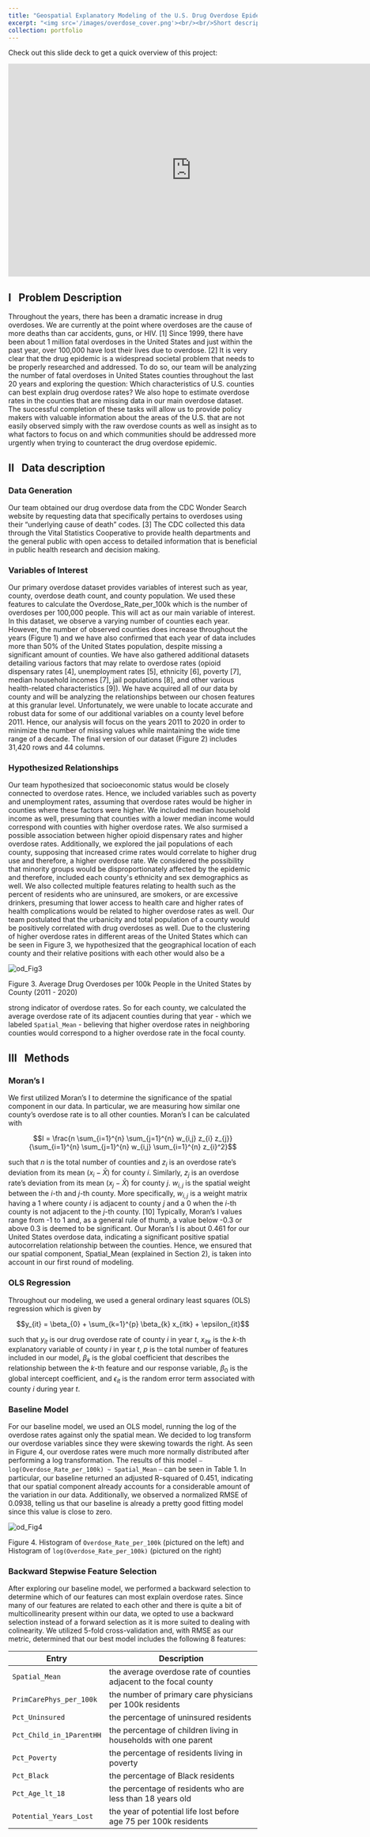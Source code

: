 ```yaml
---
title: "Geospatial Explanatory Modeling of the U.S. Drug Overdose Epidemic"
excerpt: "<img src='/images/overdose_cover.png'><br/><br/>Short description of portfolio item number 2"
collection: portfolio
---
```


Check out this slide deck to get a quick overview of this project: 

<iframe src="https://docs.google.com/presentation/d/e/2PACX-1vTwHy4oVQLOq2XaQOHJ0SuZl2qeyPU1jzc7YnCI00WnBplgJ_CMea61TNMmnvgpu4VOKltChKcWn-sP/embed?start=true&loop=true&delayms=7000" frameborder="0" width="740" height="430" allowfullscreen="true" mozallowfullscreen="true" webkitallowfullscreen="true"></iframe>


## I &nbsp; Problem Description 
Throughout the years, there has been a dramatic increase in drug overdoses. We are currently at the point where overdoses are the cause of more deaths than car accidents, guns, or HIV. [1] Since 1999, there have been about 1 million fatal overdoses in the United States and just within the past year, over 100,000 have lost their lives due to overdose. [2] It is very clear that the drug epidemic is a widespread societal problem that needs to be properly researched and addressed. 
To do so, our team will be analyzing the number of fatal overdoses in United States counties throughout the last 20 years and exploring the question: Which characteristics of U.S. counties can best explain drug overdose rates? We also hope to estimate overdose rates in the counties that are missing data in our main overdose dataset. The successful completion of these tasks will allow us to provide policy makers with valuable information about the areas of the U.S. that are not easily observed simply with the raw overdose counts as well as insight as to what factors to focus on and which communities should be addressed more urgently when trying to counteract the drug overdose epidemic. 

## II &nbsp; Data description 
### Data Generation 
Our team obtained our drug overdose data from the CDC Wonder Search website by requesting data that specifically pertains to overdoses using their “underlying cause of death” codes. [3] The CDC collected this data through the Vital Statistics Cooperative to provide health departments and the general public with open access to detailed information that is beneficial in public health research and decision making. 

### Variables of Interest 
Our primary overdose dataset provides variables of interest such as year, county, overdose death count, and county population. We used these features to calculate the Overdose_Rate_per_100k which is the number of overdoses per 100,000 people. This will act as our main variable of interest. In this dataset, we observe a varying number of counties each year. However, the number of observed counties does increase throughout the years (Figure 1) and we have also confirmed that each year of data includes more than 50% of the United States population, despite missing a significant amount of counties. We have also gathered additional datasets detailing various factors that may relate to overdose rates (opioid dispensary rates [4], unemployment rates [5], ethnicity [6], poverty [7], median household incomes [7], jail populations [8], and other various health-related characteristics [9]). We have acquired all of our data by county and will be analyzing the relationships between our chosen features at this granular level. Unfortunately, we were unable to locate accurate and robust data for some of our additional variables on a county level before 2011. Hence, our analysis will focus on the years 2011 to 2020 in order to minimize the number of missing values while maintaining the wide time range of a decade. The final version of our dataset (Figure 2) includes 31,420 rows and 44 columns. 

### Hypothesized Relationships
Our team hypothesized that socioeconomic status would be closely connected to overdose rates. Hence, we included variables such as poverty and unemployment rates, assuming that overdose rates would be higher in counties where these factors were higher. We included median household income as well, presuming that counties with a lower median income would correspond with counties with higher overdose rates. We also surmised a possible association between higher opioid dispensary rates and higher overdose rates. Additionally, we explored the jail populations of each county, supposing that increased crime rates would correlate to higher drug use and therefore, a higher overdose rate. We considered the possibility that minority groups would be disproportionately affected by the epidemic and therefore, included each county's ethnicity and sex demographics as well. We also collected multiple features relating to health such as the percent of residents who are uninsured, are smokers, or are excessive drinkers, presuming that lower access to health care and higher rates of health complications would be related to higher overdose rates as well. Our team postulated that the urbanicity and total population of a county would be positively correlated with drug overdoses as well. Due to the clustering of higher overdose rates in different areas of the United States which can be seen in Figure 3, we hypothesized that the geographical location of each county and their relative positions with each other would also be a 

![od_Fig3](/images/od_Fig3.png)
    
Figure 3. Average Drug Overdoses per 100k People in the United States by County (2011 - 2020)

strong indicator of overdose rates. So for each county, we calculated the average overdose rate of its adjacent counties during that year - which we labeled `Spatial_Mean` - believing that higher overdose rates in neighboring counties would correspond to a higher overdose rate in the focal county.  


## III &nbsp; Methods 
### Moran’s I
We first utilized Moran’s I to determine the significance of the spatial component in our data. In particular, we are measuring how similar one county’s overdose rate is to all other counties. Moran’s I can be calculated with 

$$I = \frac{n \sum_{i=1}^{n} \sum_{j=1}^{n} w_{i,j} z_{i} z_{j}}{\sum_{i=1}^{n} \sum_{j=1}^{n} w_{i,j} \sum_{i=1}^{n} z_{i}^2}$$

such that $n$ is the total number of counties and $z_i$ is an overdose rate’s deviation from its mean $(x_i - \bar{X})$ for county $i$. Similarly, $z_j$ is an overdose rate’s deviation from its mean $(x_j - \bar{X})$ for county $j$. $w_{i,j}$ is the spatial weight between the $i$-th and $j$-th county. More specifically, $w_{i,j}$ is a weight matrix having a 1 where county $i$ is adjacent to county $j$ and a 0 when the $i$-th county is not adjacent to the $j$-th county. [10] Typically, Moran’s I values range from -1 to 1 and, as a general rule of thumb, a value below -0.3 or above 0.3 is deemed to be significant. 
Our Moran’s I is about 0.461 for our United States overdose data, indicating a significant positive spatial autocorrelation relationship between the counties. Hence, we ensured that our spatial component, Spatial_Mean (explained in Section 2), is taken into account in our first round of modeling. 

### OLS Regression 
Throughout our modeling, we used a general ordinary least squares (OLS) regression which is given by 

$$y_{it} = \beta_{0} + \sum_{k=1}^{p} \beta_{k} x_{itk} + \epsilon_{it}$$

such that $y_{it}$ is our drug overdose rate of county $i$ in year $t$, $x_{itk}$ is the $k$-th explanatory variable of county $i$ in year $t$, $p$ is the total number of features included in our model, $\beta_k$ is the global coefficient that describes the relationship between the $k$-th feature and our response variable, $\beta_0$ is the global intercept coefficient, and $\epsilon_{it}$ is the random error term associated with county $i$ during year $t$. 

### Baseline Model  
For our baseline model, we used an OLS model, running the log of the overdose rates against only the spatial mean. We decided to log transform our overdose variables since they were skewing towards the right. As seen in Figure 4, our overdose rates were much more normally distributed after performing a log transformation. The results of this model ⎯ `log(Overdose_Rate_per_100k) ~ Spatial_Mean` ⎯ can be seen in Table 1. In particular, our baseline returned an adjusted R-squared of 0.451, indicating that our spatial component already accounts for a considerable amount of the variation in our data. Additionally, we observed a normalized RMSE of 0.0938, telling us that our baseline is already a pretty good fitting model since this value is close to zero. 


![od_Fig4](/images/od_Fig4.png)

Figure 4. Histogram of `Overdose_Rate_per_100k` (pictured on the left) and Histogram of `log(Overdose_Rate_per_100k)` (pictured on the right) 

### Backward Stepwise Feature Selection 
After exploring our baseline model, we performed a backward selection to determine which of our features can most explain overdose rates. Since many of our features are related to each other and there is quite a bit of multicollinearity present within our data, we opted to use a backward selection instead of a forward selection as it is more suited to dealing with colinearity. We utilized 5-fold cross-validation and, with RMSE as our metric, determined that our best model includes the following 8 features: 

| Entry                      | Description                                                              |
| -------------------------- | ------------------------------------------------------------------------ | 
| `Spatial_Mean`             | the average overdose rate of counties adjacent to the focal county       |
| `PrimCarePhys_per_100k`    | the number of primary care physicians per 100k residents                 | 
| `Pct_Uninsured`            | the percentage of uninsured residents                                    |
| `Pct_Child_in_1ParentHH`   | the percentage of children living in households with one parent          |
| `Pct_Poverty`              | the percentage of residents living in poverty                            | 
| `Pct_Black`                | the percentage of Black residents                                        |
| `Pct_Age_lt_18`            | the percentage of residents who are less than 18 years old               |
| `Potential_Years_Lost`     | the year of potential life lost before age 75 per 100k residents         | 





